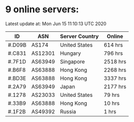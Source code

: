 # 9 online servers:

Latest update at: Mon Jun 15 11:10:13 UTC 2020

| ID | ASN | Server Country | Online |
| -- | --- | -------------- | ------ |
| #.D09B | AS174 | United States | 614 hrs |
| #.C831 | AS12301 | Hungary | 796 hrs |
| #.7F1D | AS63949 | Singapore | 2518 hrs |
| #.B6F8 | AS63888 | Hong Kong | 2268 hrs |
| #.BD3E | AS63888 | Hong Kong | 3337 hrs |
| #.2A79 | AS63949 | Japan | 2177 hrs |
| #.1278 | AS23033 | United States | 79 hrs |
| #.33B9 | AS63888 | Hong Kong | 10 hrs |
| #.1F2B | AS49392 | Russia | 1 hrs |

